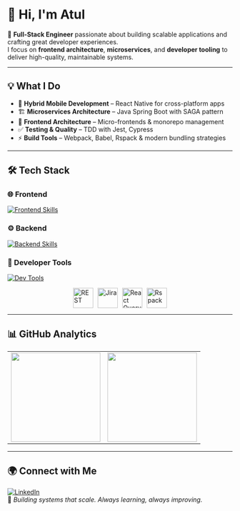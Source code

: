 # 👋 Hi, I'm Atul

🚀 **Full-Stack Engineer** passionate about building scalable applications and crafting great developer experiences.  
I focus on **frontend architecture**, **microservices**, and **developer tooling** to deliver high-quality, maintainable systems.

---

## 💡 What I Do

- 📱 **Hybrid Mobile Development** – React Native for cross-platform apps  
- 🏗️ **Microservices Architecture** – Java Spring Boot with SAGA pattern  
- 🎨 **Frontend Architecture** – Micro-frontends & monorepo management  
- ✅ **Testing & Quality** – TDD with Jest, Cypress  
- ⚡ **Build Tools** – Webpack, Babel, Rspack & modern bundling strategies  

---

## 🛠️ Tech Stack

### 🌐 Frontend
[![Frontend Skills](https://skillicons.dev/icons?i=react,nextjs,typescript,javascript,html,css,tailwind,styledcomponents,sass,redux,webpack,babel,gulp,cypress,jest,electron)](https://skillicons.dev)

### ⚙️ Backend
[![Backend Skills](https://skillicons.dev/icons?i=nodejs,nestjs,firebase,express,graphql,mongodb,docker,kubernetes,redis,java,spring,postgres,python,fastapi)](https://skillicons.dev)

### 🧰 Developer Tools
[![Dev Tools](https://skillicons.dev/icons?i=git,github,bitbucket,vscode,idea,postman,figma,netlify,npm,pnpm,yarn,sentry,gcp)](https://skillicons.dev)

<div style="display: flex; justify-content: center; gap: 10px; margin-top: 10px;">
  <img src="https://raw.githubusercontent.com/marwin1991/profile-technology-icons/main/icons/rest.png" alt="REST" width="45" height="45" />
  <img src="https://raw.githubusercontent.com/marwin1991/profile-technology-icons/main/icons/jira.png" alt="Jira" width="45" height="45" />
  <img src="https://raw.githubusercontent.com/marwin1991/profile-technology-icons/main/icons/react_query.png" alt="React Query" width="45" height="45" />
  <img src="https://assets.rspack.dev/rsdoctor/rsdoctor-logo-480x480.png" alt="Rspack" width="45" height="45" />
</div>

---

## 📊 GitHub Analytics

<div align="center">

  <table>
    <tr>
      <td>
        <img src="https://github-readme-stats.vercel.app/api/top-langs?username=en-atul&layout=compact&theme=blueberry" height="200"/>
      </td>
      <td>
        <img src="https://github-readme-stats.vercel.app/api?username=en-atul&show_icons=true&theme=blueberry" height="200"/>
      </td>
    </tr>
  </table>

</div>



---

## 🌍 Connect with Me

[![LinkedIn](https://img.shields.io/badge/-LinkedIn-0A66C2?logo=linkedin&logoColor=white&style=flat)](https://www.linkedin.com/in/en-atul/)  
💬 *Building systems that scale. Always learning, always improving.*

